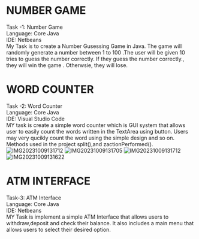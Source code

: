# NUMBER GAME
Task -1: Number Game
<br/>
Language: Core Java
<br/>
IDE: Netbeans
<br/>
My Task is to create a Number Gusessing Game in Java. The game will  randomly generate a number  between 1 to 100 .The user will be given 10 tries to guess the number correctly. If they guess the number correctly., they will win the game . Otherwsie, they will lose.
<br/>

# WORD COUNTER
Task -2: Word Counter
</br>
Language: Core Java
<br/>
IDE: Visual Studio Code
<br/>
MY task is  create a simple word counter which is GUI system that allows user to easily count the words written in the TextArea using button. Users may very qucikly count the word using the simple design and so on. Methods used in the project split(),and zactionPerformed().
</br>
![IMG20231009131712](https://github.com/Kajalpundir123/CODSOFT-/assets/146796878/29194034-981c-4987-bb74-fb316c7e3308)
![IMG20231009131705](https://github.com/Kajalpundir123/CODSOFT-/assets/146796878/1f242dc1-93ef-4264-9ba4-b7cd1fee769c)
![IMG20231009131712](https://github.com/Kajalpundir123/CODSOFT-/assets/146796878/fcd79633-d9fe-4363-9746-2a75f8fafb8c)
![IMG20231009131622](https://github.com/Kajalpundir123/CODSOFT-/assets/146796878/c19ba03c-7fec-456a-8a62-28b3ed7d4bd2)




# ATM INTERFACE
Task-3: ATM Interface
<br/>
Language: Core Java
<br/>
IDE: Netbeans
<br/>
MY Task is implement a simple ATM Interface that allows users to withdraw,deposit and check their balance. It also includes a  main menu that allows users to select their desired option.
<br/>
